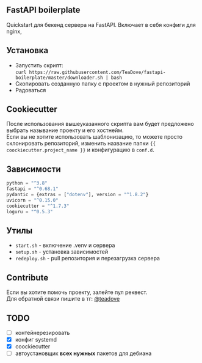 ## FastAPI boilerplate
Quickstart для бекенд сервера на FastAPI. Включает в себя конфиги для nginx, 

## Установка
- Запустить скрипт:<br>
`curl https://raw.githubusercontent.com/TeaDove/fastapi-boilerplate/master/downloader.sh | bash`
- Скопировать созданную папку с проектом в нужный репозиторий 
- Радоваться

## Cookiecutter
После использования вышеуказанного скрипта вам будет предложено выбрать 
называние проекту и его хостнейм.  
Если вы не хотите использовать шаблонизацию, то можете просто 
склонировать репозиторий, изменить название папки `{{ сoockiecutter.project_name }}` и 
конфигурацию в `conf.d`.

## Зависимости
```python
python = "^3.8"
fastapi = "^0.68.1"
pydantic = {extras = ["dotenv"], version = "^1.8.2"}
uvicorn = "^0.15.0"
cookiecutter = "^1.7.3"
loguru = "^0.5.3"
```

## Утилы
- `start.sh` - включение .venv и сервера
- `setup.sh` - установка зависимостей
- `redeploy.sh` - pull репозитория и перезагрузка сервера

## Contribute
Если вы хотите помочь проекту, залейте пул реквест.  
Для обратной связи пишите в тг: [@teadove](https://t.me/teadove)

## TODO 
- [ ] контейнерезировать
- [X] конфиг systemd
- [X] coockiecutter
- [ ] автоустановщик **всех нужных** пакетов для дебиана